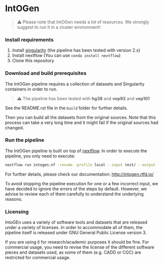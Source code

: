 # IntOGen #

> :warning: Please note that IntOGen needs a lot of resources. We strongly suggest to run it in a cluster environment!

### Install requirements

1. Install [singularity](https://sylabs.io/singularity/) (the pipeline has been tested 
with version 2.x)
2. Install nextflow  (You can use `conda install nextflow`)
3. Clone this repository

### Download and build prerequisites

The IntOGen pipeline requires a collection of datasets and
Singularity containers in order to run.

> :warning: The pipeline has been tested with **hg38** and **vep92** and **vep101**

See the README.rst file in the ``build`` folder for further details.

Then you can build all the datasets from the original sources. 
Note that this process can take a very long time and it might fail if the 
original sources had changed.



### Run the pipeline

The IntOGen pipeline is built on top of [nextflow](https://www.nextflow.io/). 
In order to execute the pipeline, you only need to execute:

[comment]: <> (FIXME add example in test)

```bash
nextflow run intogen.nf -resume -profile local --input test/ --output ./output
```

For further details, please check our documentation: http://intogen.rtfd.io/

[comment]: <> (FIXME add example in test)

To avoid stopping the pipeline execution for one or a few incorrect
input, we have decided to ignore the errors of the steps by default.
However, we advise to review each of them carefully to 
understand the underlying reasons.


### Licensing

IntoGEn uses a variety of software tools and datasets that
are released under a variety of licenses.
In order to accommodate all of them, the pipeline itself is released
under GNU General Public License version 3.

If you are using it for research/academic purposes it should be
fine. For commercial usage, you need to revise the license of the
different software pieces and datasets used, as some of them
(e.g. CADD or CGC) are restricted for commercial usage.

